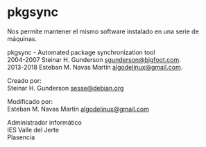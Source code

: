 pkgsync
=======

Nos permite mantener el mismo software instalado en una serie de máquinas.

pkgsync - Automated package synchronization tool  
2004-2007 Steinar H. Gunderson <sgunderson@bigfoot.com>.  
2013-2018 Esteban M. Navas Martín <algodelinux@gmail.com>.  

Creado por:  
Steinar H. Gunderson <sesse@debian.org>

Modificado por:  
Esteban M. Navas Martín <algodelinux@gmail.com> 

Administrador informático  
IES Valle del Jerte  
Plasencia  
